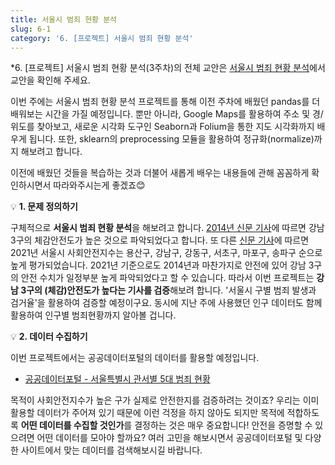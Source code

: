 ```yaml
---
title: 서울시 범죄 현황 분석
slug: 6-1
category: '6. [프로젝트] 서울시 범죄 현황 분석'
---
```


*6. [프로젝트] 서울시 범죄 현황 분석(3주차)의 전체 교안은 [서울시 범죄 현황 분석](https://github.com/Team-COSADAMA/Data-Science-Intro/blob/main/week3/week3.ipynb)에서 교안을 확인해 주세요.

이번 주에는 서울시 범죄 현황 분석 프로젝트를 통해 이전 주차에 배웠던 pandas를 더 배워보는 시간을 가질 예정입니다. 뿐만 아니라, Google Maps를 활용하여 주소 및 경/위도를 찾아보고, 새로운 시각화 도구인 Seaborn과 Folium을 통한 지도 시각화까지 배우게 됩니다. 또한, sklearn의 preprocessing 모듈을 활용하여 정규화(normalize)까지 해보려고 합니다. 

이전에 배웠던 것들을 복습하는 것과 더불어 새롭게 배우는 내용들에 관해 꼼꼼하게 확인하시면서 따라와주시는게 좋겠죠😊


💡 **1. 문제 정의하기** 

구체적으로 **서울시 범죄 현황 분석**을 해보려고 합니다. [2014년 신문 기사](https://www.asiae.co.kr/article/2014102008312459233)에 따르면 강남 3구의 체감안전도가 높은 것으로 파악되었다고 합니다. 또 다른 [신문 기사](https://news.mt.co.kr/mtview.php?no=2021011215094899686)에 따르면 2021년 서울시 사회안전지수는 용산구, 강남구, 강동구, 서초구, 마포구, 송파구 순으로 높게 평가되었습니다. 2021년 기준으로도 2014년과 마찬가지로 안전에 있어 강남 3구의 안전 수치가 일정부분 높게 파악되었다고 할 수 있습니다. 따라서 이번 프로젝트는 **강남 3구의 (체감)안전도가 높다는 기사를 검증**해보려 합니다. '서울시 구별 범죄 발생과 검거율'을 활용하여 검증할 예정이구요. 동시에 지난 주에 사용했던 인구 데이터도 함께 활용하여 인구별 범죄현황까지 알아볼 겁니다. 


💡 **2. 데이터 수집하기**

이번 프로젝트에서는 공공데이터포털의 데이터를 활용할 예정입니다. 
- [공공데이터포털 - 서울특별시 관서별 5대 범죄 현황](https://www.data.go.kr/data/15054738/fileData.do) 

목적이 사회안전지수가 높은 구가 실제로 안전한지를 검증하려는 것이죠? 우리는 이미 활용할 데이터가 주어져 있기 때문에 이런 걱정을 하지 않아도 되지만 목적에 적합하도록 **어떤 데이터를 수집할 것인가**를 결정하는 것은 매우 중요합니다! 안전을 증명할 수 있으려면 어떤 데이터를 모아야 할까요? 여러 고민을 해보시면서 공공데이터포털 및 다양한 사이트에서 맞는 데이터를 검색해보시길 바랍니다. 

